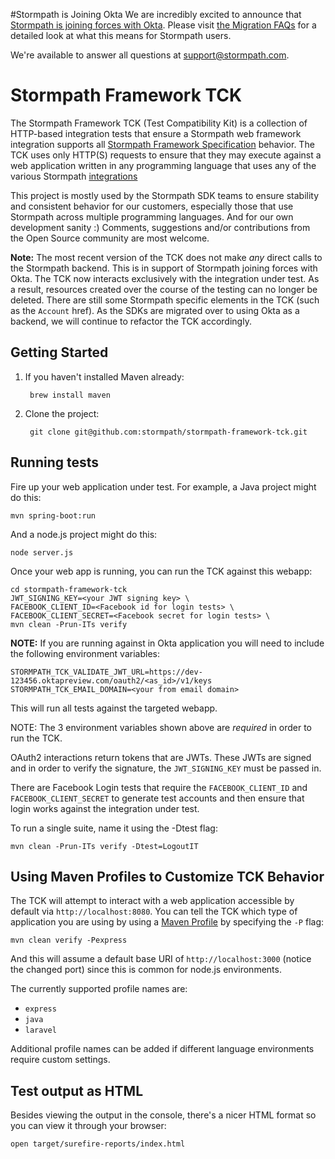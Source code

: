 #Stormpath is Joining Okta
We are incredibly excited to announce that [Stormpath is joining forces with Okta](https://stormpath.com/blog/stormpaths-new-path?utm_source=github&utm_medium=readme&utm-campaign=okta-announcement). Please visit [the Migration FAQs](https://stormpath.com/oktaplusstormpath?utm_source=github&utm_medium=readme&utm-campaign=okta-announcement) for a detailed look at what this means for Stormpath users.

We're available to answer all questions at [support@stormpath.com](mailto:support@stormpath.com).

# Stormpath Framework TCK

The Stormpath Framework TCK (Test Compatibility Kit) is a collection of HTTP-based integration tests that ensure a
Stormpath web framework integration supports all
[Stormpath Framework Specification](https://github.com/stormpath/stormpath-framework-spec) behavior.  The TCK uses
only HTTP(S) requests to ensure that they may execute against a web application written in any
programming language that uses any of the various Stormpath [integrations](https://docs.stormpath.com/home/)

This project is mostly used by the Stormpath SDK teams to ensure stability and consistent behavior for
our customers, especially those that use Stormpath across multiple programming languages. And for our own
development sanity :)  Comments, suggestions and/or contributions from the Open Source community are most welcome.

**Note:** The most recent version of the TCK does not make *any* direct calls to the Stormpath backend. This is in
support of Stormpath joining forces with Okta. The TCK now interacts exclusively with the integration under test. As a
result, resources created over the course of the testing can no longer be deleted. There are still some Stormpath 
specific elements in the TCK (such as the `Account` href). As the SDKs are migrated over to using Okta as a backend, we
will continue to refactor the TCK accordingly.

## Getting Started

1. If you haven't installed Maven already:

        brew install maven

2. Clone the project:

        git clone git@github.com:stormpath/stormpath-framework-tck.git

## Running tests

Fire up your web application under test.  For example, a Java project might do this:

    mvn spring-boot:run

And a node.js project might do this:

    node server.js

Once your web app is running, you can run the TCK against this webapp:

    cd stormpath-framework-tck
    JWT_SIGNING_KEY=<your JWT signing key> \
    FACEBOOK_CLIENT_ID=<Facebook id for login tests> \
    FACEBOOK_CLIENT_SECRET=<Facebook secret for login tests> \
    mvn clean -Prun-ITs verify

**NOTE:** If you are running against in Okta application you will need to include the following environment variables:

    STORMPATH_TCK_VALIDATE_JWT_URL=https://dev-123456.oktapreview.com/oauth2/<as_id>/v1/keys
    STORMPATH_TCK_EMAIL_DOMAIN=<your from email domain>


This will run all tests against the targeted webapp.

NOTE: The 3 environment variables shown above are *required* in order to run the TCK.

OAuth2 interactions return tokens that are JWTs. These JWTs are signed and in order to verify the signature, the 
`JWT_SIGNING_KEY` must be passed in.

There are Facebook Login tests that require the `FACEBOOK_CLIENT_ID` and `FACEBOOK_CLIENT_SECRET` to generate test
accounts and then ensure that login works against the integration under test.

To run a single suite, name it using the -Dtest flag:

    mvn clean -Prun-ITs verify -Dtest=LogoutIT

## Using Maven Profiles to Customize TCK Behavior

The TCK will attempt to interact with a web application accessible by default via `http://localhost:8080`.  You can
tell the TCK which type of application you are using by using a
[Maven Profile](http://maven.apache.org/guides/introduction/introduction-to-profiles.html) by specifying the `-P` flag:

    mvn clean verify -Pexpress

And this will assume a default base URI of `http://localhost:3000` (notice the changed port) since this is common for
node.js environments.

The currently supported profile names are:

* `express`
* `java`
* `laravel`

Additional profile names can be added if different language environments require custom settings.

## Test output as HTML

Besides viewing the output in the console, there's a nicer HTML format so you can view it through your browser:

```shell
open target/surefire-reports/index.html
```
